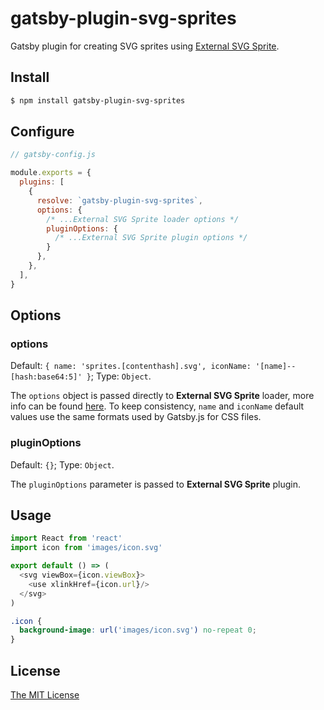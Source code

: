 # gatsby-plugin-svg-sprites

Gatsby plugin for creating SVG sprites using [External SVG Sprite][1].

[1]: https://github.com/bensampaio/external-svg-sprite-loader

## Install

```bash
$ npm install gatsby-plugin-svg-sprites
```

## Configure

```javascript
// gatsby-config.js

module.exports = {
  plugins: [
    {
      resolve: `gatsby-plugin-svg-sprites`,
      options: {
        /* ...External SVG Sprite loader options */
        pluginOptions: {
          /* ...External SVG Sprite plugin options */
        }
      },
    },
  ],
}
```

## Options

### options

Default:
`{ name: 'sprites.[contenthash].svg', iconName: '[name]--[hash:base64:5]' }`;
Type: `Object`.

The `options` object is passed directly to __External SVG Sprite__ loader, more
info can be found [here][2]. To keep consistency, `name` and `iconName` default
values use the same formats used by Gatsby.js for CSS files.

[2]: https://github.com/bensampaio/external-svg-sprite-loader#options

### pluginOptions

Default: `{}`; Type: `Object`.

The `pluginOptions` parameter is passed to __External SVG Sprite__ plugin.

## Usage

```javascript
import React from 'react'
import icon from 'images/icon.svg'

export default () => (
  <svg viewBox={icon.viewBox}>
    <use xlinkHref={icon.url}/>
  </svg>
)
```

```css
.icon {
  background-image: url('images/icon.svg') no-repeat 0;
}
```

## License

[The MIT License](./LICENSE)

